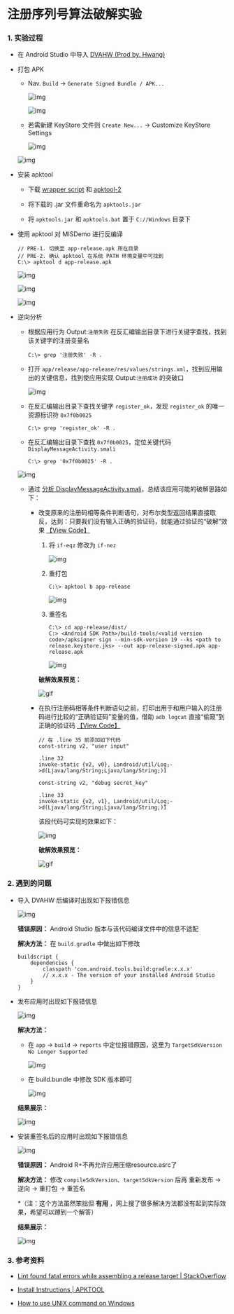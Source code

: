# 注册序列号算法破解实验

### 1. 实验过程

- 在 Android Studio 中导入 [DVAHW (Prod by. Hwang)](https://github.com/c4pr1c3/DVAHW)

- 打包 APK

    - Nav. `Build` -> `Generate Signed Bundle / APK...`

        ![img](../img/apk-type.PNG)

        ![img](../img/generate.PNG)

    - 若需新建 KeyStore 文件则 `Create New...` -> Customize KeyStore Settings

        ![img](../img/new-key-store.PNG)

    ![img](../img/release.PNG)

- 安装 apktool

    - 下载 [wrapper script](https://raw.githubusercontent.com/iBotPeaches/Apktool/master/scripts/windows/apktool.bat) 和 [apktool-2](https://bitbucket.org/iBotPeaches/apktool/downloads/)

    - 将下载的 .jar 文件重命名为 `apktools.jar`

    - 将 `apktools.jar` 和 `apktools.bat` 置于 `C://Windows` 目录下

- 使用 apktool 对 MISDemo 进行反编译

    ```
    // PRE-1. 切换至 app-release.apk 所在目录
    // PRE-2. 确认 apktool 在系统 PATH 环境变量中可找到
    C:\> apktool d app-release.apk
    ```

    ![img](../img/apktools-info.PNG)

    ![img](../img/apktools-dir.PNG)

    ![img](../img/smali-dir.PNG)

- 逆向分析

    - 根据应用行为 Output:`注册失败` 在反汇编输出目录下进行关键字查找，找到该关键字的注册变量名

        ```
        C:\> grep '注册失败' -R . 
        ```

    - 打开 `app/release/app-release/res/values/strings.xml`，找到应用输出的关键信息，找到使应用实现 Output:`注册成功` 的突破口

        ![img](../img/output-key.PNG)

    - 在反汇编输出目录下查找关键字 `register_ok`，发现 `register_ok` 的唯一资源标识符 `0x7f0b0025`

        ```
        C:\> grep 'register_ok' -R .
        ```

    - 在反汇编输出目录下查找 `0x7f0b0025`，定位关键代码 `DisplayMessageActivity.smali`

        ```
        C:\> grep '0x7f0b0025' -R .
        ```

    ![img](../img/reverse-engineering.PNG)

    - 通过 [分析 DisplayMessageActivity.smali](report0x01.md)，总结该应用可能的破解思路如下：

        - 改变原来的注册码相等条件判断语句，对布尔类型返回结果直接取反，达到：只要我们没有输入正确的验证码，就能通过验证的“破解”效果 [【View Code】](../smali/DisplayMessageActivity-1.smali)
        
            1. 将 `if-eqz` 修改为 `if-nez`

                ![img](../img/r-method-1.PNG)

            2. 重打包

                ```
                C:\> apktool b app-release
                ```

                ![img](../img/repack-method-1.PNG)

            3. 重签名

                ```
                C:\> cd app-release/dist/
                C:> <Android SDK Path>/build-tools/<valid version code>/apksigner sign --min-sdk-version 19 --ks <path to release.keystore.jks> --out app-release-signed.apk app-release.apk
                ```

                ![img](../img/resign-method-1.PNG)

            **破解效果预览：**

            ![gif](../img/method-1.gif)

        - 在执行注册码相等条件判断语句之前，打印出用于和用户输入的注册码进行比较的“正确验证码”变量的值，借助 `adb logcat` 直接“偷窥”到正确的验证码 [【View Code】](../smali/DisplayMessageActivity-2.smali)

            ```
            // 在 .line 35 前添加如下代码
            const-string v2, "user input"

            .line 32
            invoke-static {v2, v0}, Landroid/util/Log;->d(Ljava/lang/String;Ljava/lang/String;)I

            const-string v2, "debug secret_key"

            .line 33
            invoke-static {v2, v1}, Landroid/util/Log;->d(Ljava/lang/String;Ljava/lang/String;)I
            ```

            该段代码可实现的效果如下：

            ![img](../img/r-method-2.PNG)

            **破解效果预览：**

            ![gif](../img/method-2.gif)

### 2. 遇到的问题

- 导入 DVAHW 后编译时出现如下报错信息

    ![img](../img/p-1.PNG)

    **错误原因：** Android Studio 版本与该代码编译文件中的信息不适配

    **解决方法：** 在 `build.gradle` 中做出如下修改

    ```
    buildscript {
        dependencies {
            classpath 'com.android.tools.build:gradle:x.x.x'
            // x.x.x - The version of your installed Android Studio
        }
    }
    ```

- 发布应用时出现如下报错信息

    ![img](../img/p-2.PNG)

    **解决方法：**

    - 在 `app` -> `build` -> `reports` 中定位报错原因，这里为 `TargetSdkVersion No Longer Supported`

        ![img](../img/p2-locate.PNG)

    - 在 build.bundle 中修改 SDK 版本即可

        ![img](../img/s-2.PNG)

    **结果展示：**

    ![img](../img/r-2.PNG)

- 安装重签名后的应用时出现如下报错信息

    ![img](../img/p-3.PNG)

    **错误原因：** Android R+不再允许应用压缩resource.asrc了

    **解决方法：** 修改 `compileSdkVersion`、`targetSdkVersion` 后再 重新发布 -> 逆向 -> 重打包 -> 重签名
    
    *（注：这个方法虽然笨拙但 **有用** ，网上搜了很多解决方法都没有起到实际效果，希望可以蹲到一个解答）

    **结果展示：**

    ![img](../img/s-3.PNG)

### 3. 参考资料

- [Lint found fatal errors while assembling a release target | StackOverflow](https://stackoverflow.com/questions/50739996/lint-found-fatal-errors-while-assembling-a-release-target/51363161)

- [Install Instructions | APKTOOL](https://ibotpeaches.github.io/Apktool/install/)

- [How to use UNIX command on Windows](https://superuser.com/questions/1115407/grep-is-not-recognized-as-an-internal-or-external-in-windows)
